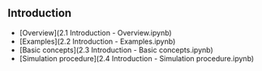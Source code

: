 ## Introduction

* [Overview](2.1 Introduction - Overview.ipynb)
* [Examples](2.2 Introduction - Examples.ipynb)
* [Basic concepts](2.3 Introduction - Basic concepts.ipynb)
* [Simulation procedure](2.4 Introduction - Simulation procedure.ipynb)
